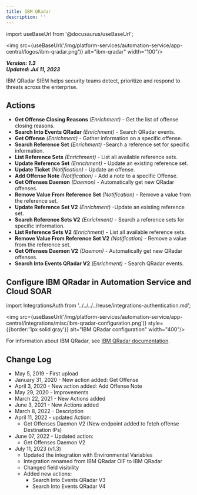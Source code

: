 ```yaml
---
title: IBM QRadar
description: ''
---
```

import useBaseUrl from '@docusaurus/useBaseUrl';

<img src={useBaseUrl('/img/platform-services/automation-service/app-central/logos/ibm-qradar.png')} alt="ibm-qradar" width="100"/>

***Version: 1.3  
Updated: Jul 11, 2023***

IBM QRadar SIEM helps security teams detect, prioritize and respond to threats across the enterprise.

## Actions

* **Get Offense Closing Reasons** *(Enrichment)* - Get the list of offense closing reasons.
* **Search Into Events QRadar** *(Enrichment)* - Search QRadar events.
* **Get Offense** *(Enrichment)* - Gather information on a specific offense.
* **Search Reference Set** *(Enrichment)* -Search a reference set for specific information.
* **List Reference Sets** *(Enrichment)* - List all available reference sets.
* **Update Reference Set** *(Enrichment)* - Update an existing reference set.
* **Update Ticket** *(Notification)* - Update an offense.
* **Add Offense Note** *(Notification)* - Add a note to a specific Offense.
* **Get Offenses Daemon** *(Daemon)* - Automatically get new QRadar offenses.
* **Remove Value From Reference Set** *(Notification)* - Remove a value from the reference set.
* **Update Reference Set V2** *(Enrichment)* -Update an existing reference set.
* **Search Reference Sets V2** *(Enrichment)* - Search a reference sets for specific information.
* **List Reference Sets V2** *(Enrichment)* - List all available reference sets.
* **Remove Value From Reference Set V2** *(Notification)* - Remove a value from the reference set.
* **Get Offenses Daemon V2** *(Daemon)* - Automatically get new QRadar offenses.
* **Search Into Events QRadar V2** *(Enrichment)* - Search QRadar events.

## Configure IBM QRadar in Automation Service and Cloud SOAR

import IntegrationsAuth from '../../../../reuse/integrations-authentication.md';

<IntegrationsAuth/>

<img src={useBaseUrl('/img/platform-services/automation-service/app-central/integrations/misc/ibm-qradar-configuration.png')} style={{border:'1px solid gray'}} alt="IBM QRadar configuration" width="400"/>

For information about IBM QRadar, see [IBM QRadar documentation](https://www.ibm.com/support/pages/accessing-ibm-qradar-product-documentation).

## Change Log

* May 5, 2019 - First upload
* January 31, 2020 - New action added: Get Offense
* April 3, 2020 - New action added: Add Offense Note
* May 29, 2020 - Improvements
* March 22, 2021 - New Actions added
* June 3, 2021 - New Actions added
* March 8, 2022 - Description
* April 11, 2022 - updated Action:
	+ Get Offenses Daemon V2 (New endpoint added to fetch offense Destination IPs)
* June 07, 2022 - Updated action:
	+ Get Offenses Daemon V2
* July 11, 2023 (v1.3)
	+ Updated the integration with Environmental Variables
	+ Integration renamed from IBM QRadar OIF to IBM QRadar
	+ Changed field visibility
	+ Added new actions:
		- Search Into Events QRadar V3
		- Search Into Events QRadar V4
